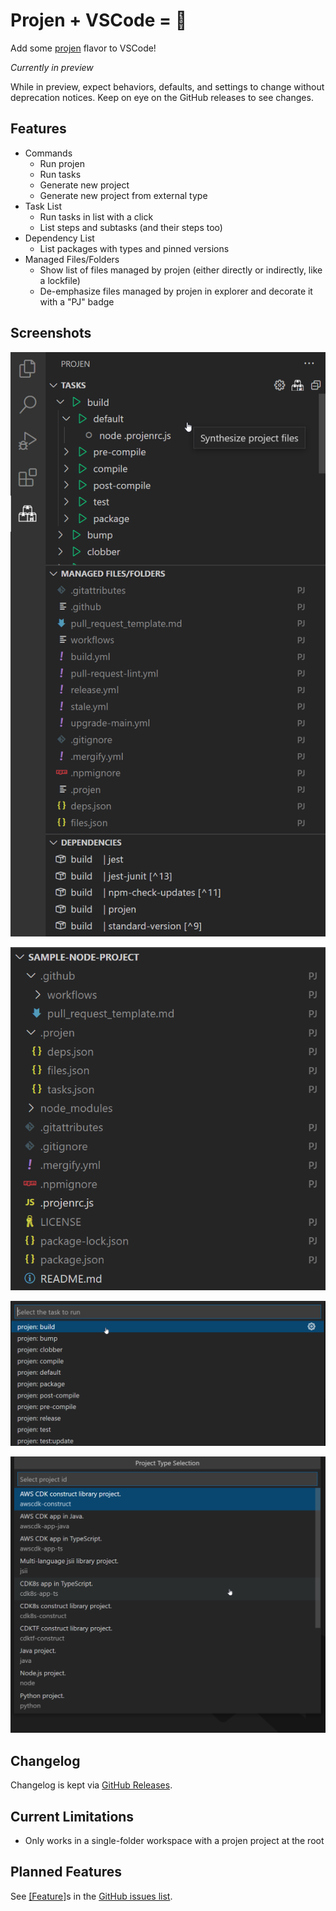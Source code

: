 # Projen + VSCode = 💖

Add some [projen](https://github.com/projen/projen) flavor to VSCode!

*Currently in preview*

While in preview, expect behaviors, defaults, and settings to change without deprecation notices. Keep on eye on the GitHub releases to see changes.

## Features

- Commands
  - Run projen
  - Run tasks
  - Generate new project
  - Generate new project from external type
- Task List
  - Run tasks in list with a click
  - List steps and subtasks (and their steps too)
- Dependency List
  - List packages with types and pinned versions
- Managed Files/Folders
  - Show list of files managed by projen (either directly or indirectly, like a lockfile)
  - De-emphasize files managed by projen in explorer and decorate it with a "PJ" badge

## Screenshots

![Basic Overview](./screenshots/overview.png)

![Files](./screenshots/files.png)

![Tasks](./screenshots/tasks.png)

![Project Types](./screenshots/project-types.png)

## Changelog

Changelog is kept via [GitHub Releases](https://github.com/MarkMcCulloh/vscode-projen/releases).

## Current Limitations

- Only works in a single-folder workspace with a projen project at the root

## Planned Features

See [[Feature]](https://github.com/MarkMcCulloh/vscode-projen/issues?q=is%3Aissue+is%3Aopen+label%3Aenhancement)s in the [GitHub issues list](https://github.com/MarkMcCulloh/vscode-projen/issues).

